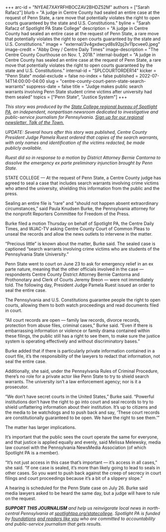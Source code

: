 +++
arc-id = "NYEAE7XAYRFHBOCZAV2BHDZ52M"
authors = ["Sarah Rafacz"]
blurb = "A judge in Centre County had sealed an entire case at the request of Penn State, a rare move that potentially violates the right to open courts guaranteed by the state and U.S. Constitutions."
byline = "Sarah Rafacz of Spotlight PA State College"
description = "A judge in Centre County had sealed an entire case at the request of Penn State, a rare move that potentially violates the right to open courts guaranteed by the state and U.S. Constitutions."
image = "external/3v4gxdwcyd8s92pj3v11pcvee0.jpeg"
image-credit = "Abby Drey / Centre Daily Times"
image-description = "The Centre County Courthouse on Nov. 1, 2018."
internal-budget = "A judge in Centre County has sealed an entire case at the request of Penn State, a rare move that potentially violates the right to open courts guaranteed by the state and U.S. Constitutions."
internal-id = "SPLCOURTORDER14"
kicker = "Penn State"
modal-exclude = false
no-index = false
published = 2022-07-14T14:00:00-04:00
slug = "centre-county-court-penn-state-search-warrants"
suppress-date = false
title = "Judge makes public search warrants involving Penn State student crime victims after university had them sealed"
topics = ["Penn State", "Justice System"]
+++

<i>This story was produced by the </i><a href="https://www.spotlightpa.org/statecollege"><i>State College regional bureau of Spotlight PA</i></a><i>, an independent, nonpartisan newsroom dedicated to investigative and public-service journalism for Pennsylvania. </i><a href="https://www.spotlightpa.org/newsletters/talkofthetown"><i>Sign up for our regional newsletter, Talk of the Town.</i></a>

<i>UPDATE: Several hours after this story was published, Centre County President Judge Pamela Ruest ordered that copies of the search warrants, with only names and identification of the victims redacted, be made publicly available.</i>

<i>Ruest did so in response to a motion by District Attorney Bernie Cantorna to dissolve the emergency ex parte preliminary injunction brought by Penn State.</i>

STATE COLLEGE — At the request of Penn State, a Centre County judge has agreed to seal a case that includes search warrants involving crime victims who attend the university, shielding this information from the public and the press.

Sealing an entire file is “rare” and “should not happen absent extraordinary circumstances,” said Paula Knudsen Burke, the Pennsylvania attorney for the nonprofit Reporters Committee for Freedom of the Press.

Burke filed a motion Thursday on behalf of Spotlight PA, the Centre Daily Times, and WJAC-TV asking Centre County Court of Common Pleas to unseal the records and allow the news outlets to intervene in the matter.

“Precious little” is known about the matter, Burke said. The sealed case is captioned “search warrants involving crime victims who are students of the Pennsylvania State University.”

<script src="https://www.spotlightpa.org/embed.js" async></script><div data-spl-embed-version="1" data-spl-src="https://www.spotlightpa.org/embeds/newsletter/?cta=Sign%20up%20for%20our%20new%20regional%20newsletter%2C%20%3Cb%3ETalk%20of%20the%20Town%3C%2Fb%3E%2C%20and%20get%20all%20the%20news%20and%20notes%20from%20State%20College%20and%20north-central%20PA.&button=Sign%20Up%20Now&preselect=state_college&eyebrow=DON'T%20MISS%20A%20BEAT"></div>

Penn State went to court on June 23 to ask for emergency relief in an ex parte nature, meaning that the other officials involved in the case — respondents Centre County District Attorney Bernie Cantorna and Prothonotary and Clerk of Courts Jeremy Breon — were not immediately told. The following day, President Judge Pamela Ruest issued an order to seal the entire case.

The Pennsylvania and U.S. Constitutions guarantee people the right to open courts, allowing them to both watch proceedings and read documents filed in court.

“All court records are open — family law records, divorce records, protection from abuse files, criminal cases,” Burke said. “Even if there is embarrassing information or violence or family drama contained within these filings, the public still has a right to see them, to make sure the justice system is operating effectively and without discriminatory bases.”

Burke added that if there is particularly private information contained in a court file, it’s the responsibility of the lawyers to redact that information, not seal the entire case.

Additionally, she said, under the Pennsylvania Rules of Criminal Procedure, there’s no role for a private actor like Penn State to try to shield search warrants. The university isn’t a law enforcement agency; nor is it a prosecutor.

“We don’t have secret courts in the United States,” Burke said. “Powerful institutions don’t have the right to go into court and seal records to try to shield unflattering information about their institution. It’s up to citizens and the media to be watchdogs and to push back and say, ‘These court records are constitutionally guaranteed to be open. We have the right to see them.’”

<script src="https://www.spotlightpa.org/embed.js" async></script><div data-spl-embed-version="1" data-spl-src="https://www.spotlightpa.org/embeds/donate/"></div>

The matter has larger implications.

It’s important that the public sees the court operate the same for everyone, and that justice is applied equally and evenly, said Melissa Melewsky, media law counsel with the Pennsylvania NewsMedia Association (of which Spotlight PA is a member).

“It’s not just access in this case that’s important — it’s access in all cases,” she said. “If one case is sealed, it’s more than likely going to lead to seals in other cases. So you want to push back against the creep of secrecy in court filings and court proceedings because it’s a bit of a slippery slope.”

A hearing is scheduled for the Penn State case on July 26. Burke said media lawyers asked to be heard the same day, but a judge will have to rule on the request.

<i><b>SUPPORT THIS JOURNALISM</b></i><i> and help us reinvigorate local news in north-central Pennsylvania at </i><a href="/donate?campaign=701Dn000000Ygq1IAC&utm_source=www.spotlightpa.org&utm_medium=statecollege:section&utm_campaign=statecollege:main"><i>spotlightpa.org/statecollege</i></a><i>. Spotlight PA is funded by </i><a href="https://www.spotlightpa.org/support"><i>foundations</i></a><i> </i><a href="https://www.spotlightpa.org/support"><i>and readers like you</i></a><i> who are committed to accountability and public-service journalism that gets results.</i>
